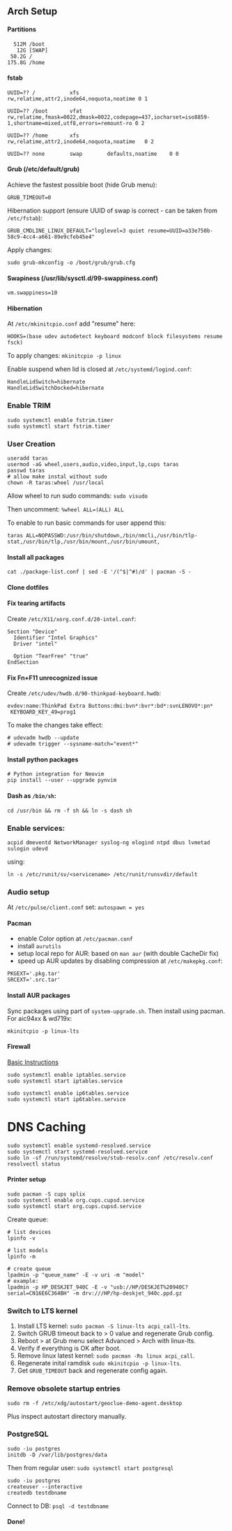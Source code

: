 ## Arch Setup

#### Partitions

```
  512M /boot
   12G [SWAP]
 50.2G /
175.8G /home
```

#### fstab

```
UUID=??	/         	xfs       	rw,relatime,attr2,inode64,noquota,noatime 0 1

UUID=??	/boot     	vfat      	rw,relatime,fmask=0022,dmask=0022,codepage=437,iocharset=iso8859-1,shortname=mixed,utf8,errors=remount-ro 0 2

UUID=??	/home     	xfs       	rw,relatime,attr2,inode64,noquota,noatime	0 2

UUID=??	none      	swap      	defaults,noatime  	0 0
```

#### Grub (/etc/default/grub)

Achieve the fastest possible boot (hide Grub menu):

`GRUB_TIMEOUT=0`

Hibernation support (ensure UUID of swap is correct - can be taken from `/etc/fstab`):

`GRUB_CMDLINE_LINUX_DEFAULT="loglevel=3 quiet resume=UUID=a33e750b-58c9-4cc4-a661-89e9cfeb45e4"`

Apply changes:

`sudo grub-mkconfig -o /boot/grub/grub.cfg`

#### Swapiness (/usr/lib/sysctl.d/99-swappiness.conf)

`vm.swappiness=10`

#### Hibernation

At `/etc/mkinitcpio.conf` add "resume" here:

`HOOKS=(base udev autodetect keyboard modconf block filesystems resume fsck)`

To apply changes: `mkinitcpio -p linux`

Enable suspend when lid is closed at `/etc/systemd/logind.conf`:

```
HandleLidSwitch=hibernate
HandleLidSwitchDocked=hibernate
```

### Enable TRIM

```
sudo systemctl enable fstrim.timer
sudo systemctl start fstrim.timer
```

### User Creation

```
useradd taras
usermod -aG wheel,users,audio,video,input,lp,cups taras
passwd taras
# allow make instal without sudo
chown -R taras:wheel /usr/local
```

Allow wheel to run sudo commands: `sudo visudo`

Then uncomment: `%wheel ALL=(ALL) ALL`

To enable to run basic commands for user append this:

`taras ALL=NOPASSWD:/usr/bin/shutdown,/bin/nmcli,/usr/bin/tlp-stat,/usr/bin/tlp,/usr/bin/mount,/usr/bin/umount,`

#### Install all packages

```
cat ./package-list.conf | sed -E '/(^$|^#)/d' | pacman -S -
```

#### Clone dotfiles

#### Fix tearing artifacts

Create `/etc/X11/xorg.conf.d/20-intel.conf`:

```
Section "Device"
  Identifier "Intel Graphics"
  Driver "intel"

  Option "TearFree" "true"
EndSection
```

#### Fix Fn+F11 unrecognized issue

Create `/etc/udev/hwdb.d/90-thinkpad-keyboard.hwdb`:

```
evdev:name:ThinkPad Extra Buttons:dmi:bvn*:bvr*:bd*:svnLENOVO*:pn*
 KEYBOARD_KEY_49=prog1
```

To make the changes take effect:

```
# udevadm hwdb --update
# udevadm trigger --sysname-match="event*"
```

#### Install python packages

```
# Python integration for Neovim
pip install --user --upgrade pynvim
```

#### Dash as `/bin/sh`:

`cd /usr/bin && rm -f sh && ln -s dash sh`

### Enable services:

```
acpid dmeventd NetworkManager syslog-ng elogind ntpd dbus lvmetad sulogin udevd
```

using:

```
ln -s /etc/runit/sv/<servicename> /etc/runit/runsvdir/default
```

### Audio setup

At `/etc/pulse/client.conf` set: `autospawn = yes`

#### Pacman

* enable Color option at `/etc/pacman.conf`
* install `aurutils`
* setup local repo for AUR: based on `man aur` (with double CacheDir fix)
* speed up AUR updates by disabling compression at `/etc/makepkg.conf`:

```
PKGEXT='.pkg.tar'
SRCEXT='.src.tar'
```

#### Install AUR packages

Sync packages using part of `system-upgrade.sh`. Then install using pacman.
For aic94xx & wd719x:

```
mkinitcpio -p linux-lts
```

#### Firewall

[Basic Instructions](https://wiki.archlinux.org/index.php/Simple_stateful_firewall)

```
sudo systemctl enable iptables.service
sudo systemctl start iptables.service

sudo systemctl enable ip6tables.service
sudo systemctl start ip6tables.service
```

# DNS Caching

```
sudo systemctl enable systemd-resolved.service
sudo systemctl start systemd-resolved.service
sudo ln -sf /run/systemd/resolve/stub-resolv.conf /etc/resolv.conf
resolvectl status
```

#### Printer setup

```
sudo pacman -S cups splix
sudo systemctl enable org.cups.cupsd.service
sudo systemctl start org.cups.cupsd.service
```

Create queue:

```
# list devices
lpinfo -v

# list models
lpinfo -m

# create queue
lpadmin -p "queue_name" -E -v uri -m "model"
# example:
lpadmin -p HP_DESKJET_940C -E -v "usb://HP/DESKJET%20940C?serial=CN16E6C364BH" -m drv:///HP/hp-deskjet_940c.ppd.gz
```

### Switch to LTS kernel

1. Install LTS kernel: `sudo pacman -S linux-lts acpi_call-lts`.
2. Switch GRUB timeout back to > 0 value and regenerate Grub config.
3. Reboot > at Grub menu select Advanced > Arch with linux-lts.
4. Verify if everything is OK after boot.
5. Remove linux latest kernel: `sudo pacman -Rs linux acpi_call`.
6. Regenerate inital ramdisk `sudo mkinitcpio -p linux-lts`.
6. Get `GRUB_TIMEOUT` back and regenerate config again.

### Remove obsolete startup entries

```
sudo rm -f /etc/xdg/autostart/geoclue-demo-agent.desktop
```

Plus inspect autostart directory manually.

### PostgreSQL

```
sudo -iu postgres
initdb -D /var/lib/postgres/data
```

Then from regular user: `sudo systemctl start postgresql`

```
sudo -iu postgres
createuser --interactive
createdb testdbname
```

Connect to DB: `psql -d testdbname`

#### Done!
